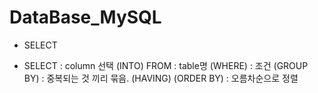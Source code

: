 # DataBase_MySQL
+ SELECT
* SELECT : column 선택
  (INTO) 
  FROM : table명
  (WHERE) : 조건
  (GROUP BY) : 중복되는 것 끼리 묶음.
  (HAVING) 
  (ORDER BY) : 오름차순으로 정렬
